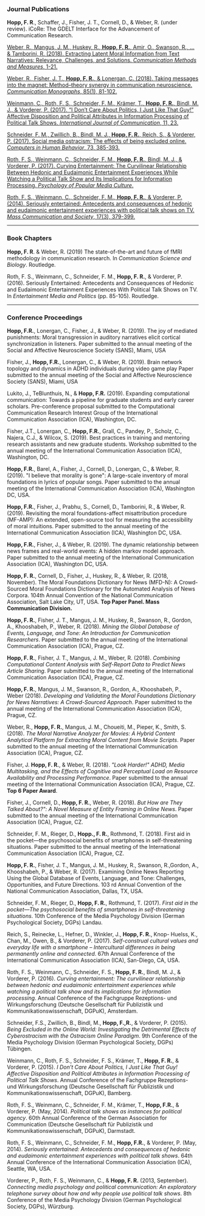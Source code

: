 ### Journal Publications

**Hopp, F. R**., Schaffer, J., Fisher, J. T., Cornell, D., & Weber, R. (under review). iCoRe: The GDELT Interface for the Advancement of Communication Research.

[Weber, R., Mangus, J. M., Huskey, R., **Hopp, F. R.**, Amir, O., Swanson, R., ... & Tamborini, R. (2018). Extracting Latent Moral Information from Text Narratives: Relevance, Challenges, and Solutions. _Communication Methods and Measures_, 1-21.](https://fhopp.github.io/publications/weber2018.pdf)

[Weber, R., Fisher, J. T., **Hopp, F. R.**, & Lonergan, C. (2018). Taking messages into the magnet: Method–theory synergy in communication neuroscience. _Communication Monographs_, 85(1), 81-102.](https://fhopp.github.io/publications/weber2017.pdf)

[Weinmann, C., Roth, F. S., Schneider, F. M., Krämer, T., **Hopp, F. R.**, Bindl, M. J., & Vorderer, P. (2017). “I Don’t Care About Politics, I Just Like That Guy!” Affective Disposition and Political Attributes in Information Processing of Political Talk Shows. _International Journal of Communication_, 11, 23.](https://fhopp.github.io/publications/weinmann2017.pdf)

[Schneider, F. M., Zwillich, B., Bindl, M. J., **Hopp, F. R.**, Reich, S., & Vorderer, P. (2017). Social media ostracism: The effects of being excluded online. _Computers in Human Behavior_, 73, 385-393.](https://fhopp.github.io/publications/schneider2017.pdf)

[Roth, F. S., Weinmann, C., Schneider, F. M., **Hopp, F. R.**, Bindl, M. J., & Vorderer, P. (2017). Curving Entertainment: The Curvilinear Relationship Between Hedonic and Eudaimonic Entertainment Experiences While Watching a Political Talk Show and Its Implications for Information Processing. _Psychology of Popular Media Culture_.](https://fhopp.github.io/publications/roth2017.pdf)

[Roth, F. S., Weinmann, C., Schneider, F. M., **Hopp, F. R.**, & Vorderer, P. (2014). Seriously entertained: Antecedents and consequences of hedonic and eudaimonic entertainment experiences with political talk shows on TV. _Mass Communication and Society_, 17(3), 379-399.](https://fhopp.github.io/publications/roth2014.pdf)

---

### Book Chapters

**Hopp, F. R**. & Weber, R. (2019) The state-of-the-art and future of fMRI methodology in communication research. In *Communication Science and Biology*. Routledge.


Roth, F. S., Weinmann, C., Schneider, F. M., **Hopp, F. R.**, & Vorderer, P. (2016). Seriously Entertained: Antecedents and Consequences of Hedonic and Eudaimonic Entertainment Experiences With Political Talk Shows on TV. In _Entertainment Media and Politics_ (pp. 85-105). Routledge.

---

### Conference Proceedings

**Hopp, F.R.**, Lonergan, C., Fisher, J., & Weber, R. (2019). The joy of mediated punishments: Moral transgression in auditory narratives elicit cortical synchronization in listeners. Paper submitted to the annual meeting of the Social and Affective Neuroscience Society (SANS), Miami, USA

Fisher, J., **Hopp, F.R.**, Lonergan, C., & Weber, R. (2019). Brain network topology and dynamics in ADHD individuals during video game play Paper submitted to the annual meeting of the Social and Affective Neuroscience Society (SANS), Miami, USA

Lukito, J., TeBlunthuis, N., & **Hopp, F.R.** (2019). Expanding computational communication: Towards a pipeline for graduate students and early career scholars. Pre-conference proposal submitted to the Computational Communication Research Interest Group of the International Communication Association (ICA), Washington, DC.

Fisher, J.T., Lonergan, C., **Hopp, F.R.**, Grall, C., Pandey, P., Scholz, C., Najera, C.J., & Wilcox, S. (2019). Best practices in training and mentoring research assistants and new graduate students. Workshop submitted to the annual meeting of the International Communication Association (ICA), Washington, DC.

**Hopp, F.R.**, Barel, A., Fisher, J., Cornell, D., Lonergan, C., & Weber, R. (2019). "I believe that morality is gone": A large-scale inventory of moral foundations in lyrics of popular songs. Paper submitted to the annual meeting of the International Communication Association (ICA), Washington DC, USA.

**Hopp, F.R.**, Fisher, J., Prabhu, S., Cornell, D., Tamborini, R., & Weber, R. (2019). Revisiting the moral foundations-affect misattribution procedure (MF-AMP): An extended, open-source tool for measuring the accessibility of moral intuitions. Paper submitted to the annual meeting of the International Communication Association (ICA), Washington DC, USA.

**Hopp, F.R.**, Fisher, J., & Weber, R. (2019). The dynamic relationship between news frames and real-world events: A hidden markov model approach. Paper submitted to the annual meeting of the International Communication Association (ICA), Washington DC, USA.

**Hopp, F. R.**, Cornell, D., Fisher, J., Huskey, R., & Weber, R. (2018, November). The Moral Foundations Dictionary for News (MFD-N): A Crowd-Sourced Moral Foundations Dictionary for the Automated Analysis of News Corpora. 104th Annual Convention of the National Communication Association, Salt Lake City, UT, USA. **Top Paper Panel. Mass Communication Division.**

**Hopp, F. R.**, Fisher, J. T., Mangus, J. M., Huskey, R., Swanson, R., Gordon, A., Khooshabeh, P., Weber, R. (2018). _Mining the Global Database of Events, Language, and Tone: An Introduction for Communication Researchers_. Paper submitted to the annual meeting of the International Communication Association (ICA), Prague, CZ.

**Hopp, F. R.**, Fisher, J. T., Mangus, J. M., Weber, R. (2018). _Combining Computational Content Analysis with Self-Report Data to Predict News Article Sharing_. Paper submitted to the annual meeting of the International Communication Association (ICA), Prague, CZ. 

**Hopp, F. R.**, Mangus, J. M., Swanson, R., Gordon, A., Khooshabeh, P., Weber (2018). _Developing and Validating the Moral Foundations Dictionary for News Narratives: A Crowd-Sourced Approach_. Paper submitted to the annual meeting of the International Communication Association (ICA), Prague, CZ.

Weber, R., **Hopp, F. R.**, Mangus, J. M., Choueiti, M., Pieper, K., Smith, S. (2018). _The Moral Narrative Analyzer for Movies: A Hybrid Content Analytical Platform for Extracting Moral Content from Movie Scripts_. Paper submitted to the annual meeting of the International Communication Association (ICA), Prague, CZ.

Fisher, J. **Hopp, F. R.**, & Weber, R. (2018). _"Look Harder!" ADHD, Media Multitasking, and the Effects of Cognitive and Perceptual Load on Resource Availability and Processing Performance_. Paper submitted to the annual meeting of the International Communication Association (ICA), Prague, CZ. **Top 6 Paper Award**.

Fisher, J., Cornell, D., **Hopp, F. R.**, Weber, R. (2018). _But How are They Talked About?": A Novel Measure of Entity Framing in Online News_. Paper submitted to the annual meeting of the International Communication Association (ICA), Prague, CZ.

Schneider, F. M., Rieger, D., **Hopp., F. R.**, Rothmond, T. (2018). First aid in the pocket—the psychosocial benefits of smartphones in self-threatening situations. Paper submitted to the annual meeting of the International Communication Association (ICA), Prague, CZ. 

**Hopp, F. R.**, Fisher, J. T., Mangus, J. M., Huskey, R., Swanson, R.,Gordon, A., Khooshabeh, P., & Weber, R. (2017). Examining Online News Reporting Using the Global Database of Events, Language, and Tone: Challenges, Opportunities, and Future Directions. 103 rd Annual Convention of the National Communication Association, Dallas, TX, USA. 

Schneider, F. M., Rieger, D., **Hopp, F. R.**, Rothmund, T. (2017). _First aid in the pocket—The psychosocial benefits of smartphones in self-threatening situations_. 10th Conference of the Media Psychology Division (German Psychological Society, DGPs) Landau.

Reich, S., Reinecke, L., Hefner, D., Winkler, J., **Hopp, F. R.**, Knop- Huelss, K., Chan, M., Owen, B., & Vorderer, P. (2017). _Self-construal cultural values and everyday life with a smartphone – Intercultural differences in being permanently online and connected_. 67th Annual Conference of the International Communication Association (ICA), San-Diego, CA, USA.

Roth, F. S., Weinmann, C., Schneider, F. S., **Hopp, F. R.**, Bindl, M. J., & Vorderer, P. (2016). _Curving entertainment: The curvilinear relationship between hedonic and eudaimonic entertainment experiences while watching a political talk show and its implications for information processing_. Annual Conference of the Fachgruppe Rezeptions- und Wirkungsforschung (Deutsche Gesellschaft für Publizistik und Kommunikationswissenschaft, DGPuK), Amsterdam.

Schneider, F.S., Zwillich, B., Bindl, M., **Hopp, F.,R.**, & Vorderer, P. (2015). _Being Excluded in the Online World: Investigating the Detrimental Effects of Cyberostracism with the Ostracism Online Paradigm_. 9th Conference of the Media Psychology Division (German Psychological Society, DGPs) Tübingen.

Weinmann, C., Roth, F. S., Schneider, F. S., Krämer, T., **Hopp, F. R.**, & Vorderer, P. (2015). _I Don’t Care About Politics, I Just Like That Guy! Affective Disposition and Political Attributes in Information Processing of Political Talk Shows_. Annual Conference of the Fachgruppe Rezeptions- und Wirkungsforschung (Deutsche Gesellschaft für Publizistik und Kommunikationswissenschaft, DGPuK), Bamberg.

Roth, F. S., Weinmann, C., Schneider, F. M., Krämer, T., **Hopp, F.R.**, & Vorderer, P. (May, 2014). _Political talk shows as instances for political agency_. 60th Annual Conference of the German Association for Communication (Deutsche Gesellschaft für Publizistik und Kommunikationswissenschaft, DGPuK), Darmstadt.

Roth, F. S., Weinmann, C., Schneider, F. M., **Hopp, F.R.**, & Vorderer, P. (May, 2014). _Seriously entertained: Antecedents and consequences of hedonic and eudaimonic entertainment experiences with political talk shows_. 64th Annual Conference of the International Communication Association (ICA), Seattle, WA, USA.

Vorderer, P., Roth, F. S., Weinmann, C., & **Hopp, F. R.** (2013, September). _Connecting media psychology and political communication: An exploratory telephone survey about how and why people use political talk shows_. 8th Conference of the Media Psychology Division (German Psychological Society, DGPs), Würzburg.
